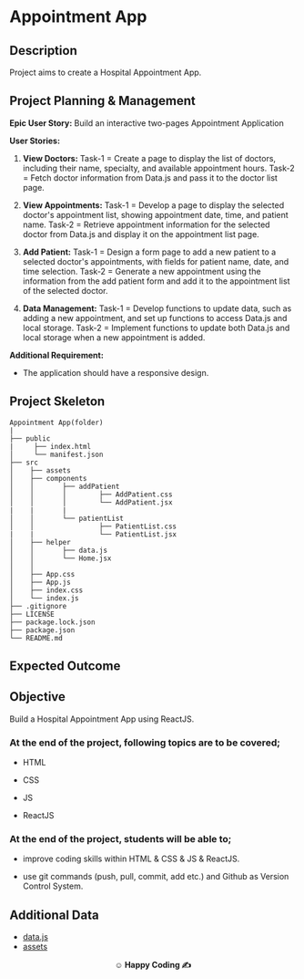 # Appointment App

## Description

Project aims to create a Hospital Appointment App.

## Project Planning & Management

**Epic User Story:** Build an interactive two-pages Appointment Application

**User Stories:**

1. **View Doctors:**
   Task-1 = Create a page to display the list of doctors, including their name, specialty, and available appointment hours.
   Task-2 = Fetch doctor information from Data.js and pass it to the doctor list page.

2. **View Appointments:**
   Task-1 = Develop a page to display the selected doctor's appointment list, showing appointment date, time, and patient name.
   Task-2 = Retrieve appointment information for the selected doctor from Data.js and display it on the appointment list page.

3. **Add Patient:**
   Task-1 = Design a form page to add a new patient to a selected doctor's appointments, with fields for patient name, date, and time selection.
   Task-2 = Generate a new appointment using the information from the add patient form and add it to the appointment list of the selected doctor.

4. **Data Management:**
   Task-1 = Develop functions to update data, such as adding a new appointment, and set up functions to access Data.js and local storage.
   Task-2 = Implement functions to update both Data.js and local storage when a new appointment is added.

**Additional Requirement:**

- The application should have a responsive design.

## Project Skeleton

```
Appointment App(folder)
|
├── public
|     ├── index.html
│     └── manifest.json
├── src
│    ├── assets
│    ├── components
│    │       ├── addPatient
│    │       │        ├── AddPatient.css
│    │       │        └── AddPatient.jsx
|    |       |
│    │       └── patientList
│    │                ├── PatientList.css
|    |                └── PatientList.jsx
│    ├── helper
│    │       ├── data.js
│    │       └── Home.jsx
│    │
│    ├── App.css
│    ├── App.js
│    ├── index.css
│    └── index.js
├── .gitignore
├── LICENSE
├── package.lock.json
├── package.json
└── README.md
```

## Expected Outcome

## Objective

Build a Hospital Appointment App using ReactJS.

### At the end of the project, following topics are to be covered;

- HTML

- CSS

- JS

- ReactJS

### At the end of the project, students will be able to;

- improve coding skills within HTML & CSS & JS & ReactJS.

- use git commands (push, pull, commit, add etc.) and Github as Version Control System.

## Additional Data

- [data.js](./helpers/data.js)
- [assets](../src/assets)

<p align="center"><strong>&#9786; Happy Coding &#9997;</strong></p>
